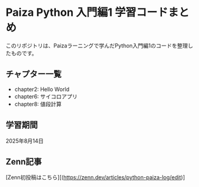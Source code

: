 # Paiza Python 入門編1 学習コードまとめ

このリポジトリは、Paizaラーニングで学んだPython入門編1のコードを整理したものです。

## チャプター一覧
- chapter2: Hello World
- chapter6: サイコロアプリ
- chapter8: 値段計算

## 学習期間
2025年8月14日

## Zenn記事
[Zenn初投稿はこちら][(https://zenn.dev/articles/python-paiza-log/edit)]
